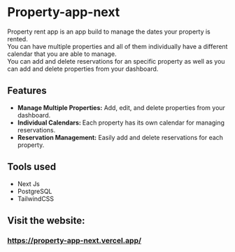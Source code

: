 # Property-app-next
Property rent app is an app build to manage the dates your property is rented. <br>
You can have multiple properties and all of them individually have a different calendar that you are able to manage. <br>
You can add and delete reservations for an specific property as well as you can add and delete properties from your dashboard. <br>

## Features
* <b>Manage Multiple Properties:</b> Add, edit, and delete properties from your dashboard.
* <b>Individual Calendars: </b> Each property has its own calendar for managing reservations.
* <b>Reservation Management:</b> Easily add and delete reservations for each property.

## Tools used
* Next Js
* PostgreSQL
* TailwindCSS

## Visit the website:
### <link> https://property-app-next.vercel.app/ </link>
